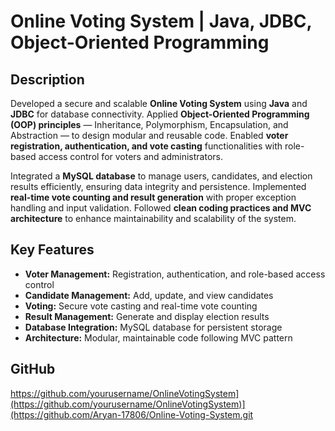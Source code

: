 # Online Voting System | Java, JDBC, Object-Oriented Programming

## Description
Developed a secure and scalable **Online Voting System** using **Java** and **JDBC** for database connectivity. Applied **Object-Oriented Programming (OOP) principles** — Inheritance, Polymorphism, Encapsulation, and Abstraction — to design modular and reusable code. Enabled **voter registration, authentication, and vote casting** functionalities with role-based access control for voters and administrators.  

Integrated a **MySQL database** to manage users, candidates, and election results efficiently, ensuring data integrity and persistence. Implemented **real-time vote counting and result generation** with proper exception handling and input validation. Followed **clean coding practices and MVC architecture** to enhance maintainability and scalability of the system.

## Key Features
- **Voter Management:** Registration, authentication, and role-based access control  
- **Candidate Management:** Add, update, and view candidates  
- **Voting:** Secure vote casting and real-time vote counting  
- **Result Management:** Generate and display election results  
- **Database Integration:** MySQL database for persistent storage  
- **Architecture:** Modular, maintainable code following MVC pattern  

## GitHub
https://github.com/yourusername/OnlineVotingSystem](https://github.com/yourusername/OnlineVotingSystem)](https://github.com/Aryan-17806/Online-Voting-System.git

